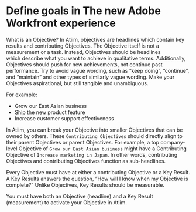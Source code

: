 

# Define goals in The new Adobe Workfront experience

<!--
IS THIS ARTICLE NEEDED? OR IS THE GETTING STARTED (NEW) ONE COVERING THIS INFO?? or the article about creating goals in the Guidelines section???
-->

What is an Objective? In Atiim, objectives are headlines which contain key results and contributing Objectives.&nbsp;The Objective itself is not a measurement or a task. Instead, Objectives should be headlines which&nbsp;describe what you want to achieve in qualitative terms. Additionally, Objectives should push for new achievements, not continue past performance. Try to avoid vague wording, such as “keep doing”, “continue”, and “maintain” and other types of similarly vague wording. Make your Objectives aspirational, but still tangible and unambiguous.

For example:

* Grow our East Asian business
* Ship the new product feature
* Increase customer support effectiveness

In Atiim, you can break your Objective into smaller Objectives that can be owned by others. These `Contributing Objectives` should directly align to their parent Objectives or parent Objectives. For example, a top company-level Objective of `Grow our East Asian business` might have a Contributing Objective of `Increase marketing in Japan`. In other words, contributing Objectives and contributing Objectives function as sub-headlines.

Every Objective must have at either a contributing Objective or a Key Result. A Key Results answers the question, “How will I know when my Objective is complete?” Unlike Objectives, Key Results should be measurable.

You must have both an Objective (headline) and a Key Result (measurement) to activate your Objective in Atiim.
